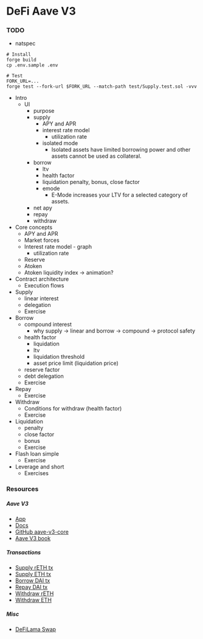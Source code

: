 # DeFi Aave V3

### TODO

- natspec

```shell
# Install
forge build
cp .env.sample .env

# Test
FORK_URL=...
forge test --fork-url $FORK_URL --match-path test/Supply.test.sol -vvv
```

- Intro
  - UI
    - purpose
    - supply
      - APY and APR
      - interest rate model
        - utilization rate
      - isolated mode
        - Isolated assets have limited borrowing power and other assets cannot be used as collateral.
    - borrow
      - ltv
      - health factor
      - liquidation penalty, bonus, close factor
      - emode
        - E-Mode increases your LTV for a selected category of assets.
    - net apy
    - repay
    - withdraw
- Core concepts
  - APY and APR
  - Market forces
  - Interest rate model - graph
    - utilization rate
  - Reserve
  - Atoken
  - Atoken liquidity index -> animation?
- Contract architecture
  - Execution flows
- Supply
  - linear interest
  - delegation
  - Exercise
- Borrow
  - compound interest
    - why supply -> linear and borrow -> compound -> protocol safety
  - health factor
    - liquidation
    - ltv
    - liquidation threshold
    - asset price limit (liquidation price)
  - reserve factor
  - debt delegation
  - Exercise
- Repay
  - Exercise
- Withdraw
  - Conditions for withdraw (health factor)
  - Exercise
- Liquidation
  - penalty
  - close factor
  - bonus
  - Exercise
- Flash loan simple
  - Exercise
- Leverage and short
  - Exercises

### Resources

##### Aave V3

- [App](https://app.aave.com/)
- [Docs](https://aave.com/docs)
- [GitHub aave-v3-core](https://github.com/aave/aave-v3-core)
- [Aave V3 book](https://calnix.gitbook.io/aave-book)

##### Transactions

- [Supply rETH tx](https://etherscan.io/tx/0xc1120138b3aa3dc6a49ef7e84ecd17530c273e2442f83e47025d819d9a700743)
- [Supply ETH tx](https://etherscan.io/tx/0x21de14e5c58b9431a70b780893d01f0b82f07a0495d851d97fc0e85c64887610)
- [Borrow DAI tx](https://etherscan.io/tx/0x5e4deab9462bec720f883522d306ec306959cb3ae1ec2eaf0d55477eed01b5a4)
- [Repay DAI tx](https://etherscan.io/tx/0x1145e9815060164ef9234bdbc6d88db97ac5dda7b1e30732dc981145604e0373)
- [Withdraw rETH](https://etherscan.io/tx/0x7442ab56bfe90a189516f44846b93d25aa0dde3bbfba935429ac561ab34bc575)
- [Withdraw ETH](https://etherscan.io/tx/0x748e56cfaa10b6d629bd06badfdf83b337956e640523bbb1805901e11915c517)

##### Misc

- [DeFiLama Swap](https://swap.defillama.com/)
